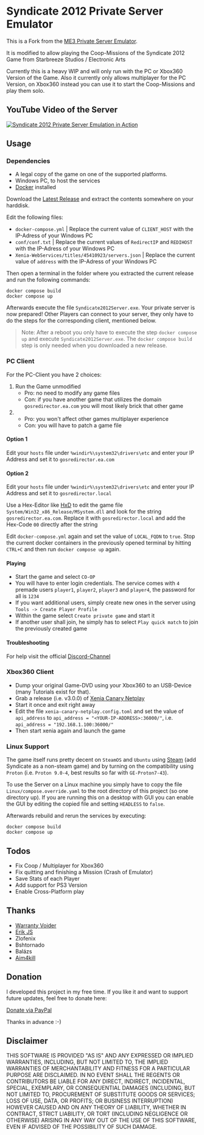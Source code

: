 # Syndicate 2012 Private Server Emulator

This is a Fork from the [ME3 Private Server Emulator](https://github.com/PrivateServerEmulator/ME3PSE).

It is modified to allow playing the Coop-Missions of the Syndicate 2012 Game from Starbreeze Studios / Electronic Arts

Currently this is a heavy WIP and will only run with the PC or Xbox360 Version of the Game. Also it currently only allows multiplayer for the PC Version, on Xbox360 instead you can use it to start the Coop-Missions and play them solo.

## YouTube Video of the Server

[![Syndicate 2012 Private Server Emulation in Action](https://img.youtube.com/vi/KVpIbvhUAWY/0.jpg)](https://youtu.be/KVpIbvhUAWY "Syndicate 2012 Private Server Emulation in Action")

## Usage

### Dependencies

- A legal copy of the game on one of the supported platforms.
- Windows PC, to host the services
- [Docker](https://www.docker.com/products/docker-desktop/) installed

Download the [Latest Release](https://github.com/kadrim/Syndicate2012PSE/releases/latest) and extract the contents somewhere on your harddisk.

Edit the following files:

- `docker-compose.yml` | Replace the current value of `CLIENT_HOST` with the IP-Adress of your Windows PC
- `conf/conf.txt` | Replace the current values of `RedirectIP` and `REDIHOST` with the IP-Adress of your Windows PC
- `Xenia-WebServices/titles/45410923/servers.json` | Replace the current value of `address` with the IP-Adress of your Windows PC

Then open a terminal in the folder where you extracted the current release and run the following commands:

```
docker compose build
docker compose up
```

Afterwards execute the file `Syndicate2012Server.exe`. Your private server is now prepared! Other Players can connect to your server, they only have to do the steps for the corresponding client, mentioned below.

> Note: After a reboot you only have to execute the step `docker compose up` and execute `Syndicate2012Server.exe`. The `docker compose build` step is only needed when you downloaded a new release.

### PC Client

For the PC-Client you have 2 choices:

1. Run the Game unmodified
    - Pro: no need to modify any game files
    - Con: if you have another game that utilizes the domain `gosredirector.ea.com` you will most likely brick that other game
2.
    - Pro: you won't affect other games multiplayer experience
    - Con: you will have to patch a game file

#### Option 1

Edit your `hosts` file under `%windir%\system32\drivers\etc` and enter your IP Address and set it to `gosredirector.ea.com`

#### Option 2

Edit your `hosts` file under `%windir%\system32\drivers\etc` and enter your IP Address and set it to `gosredirector.local`

Use a Hex-Editor like [HxD](https://en.wikipedia.org/wiki/HxD) to edit the game file `System/Win32_x86_Release/MSystem.dll` and look for the string `gosredirector.ea.com`. Replace it with `gosredirector.local` and add the Hex-Code `00` directly after the string

Edit `docker-compose.yml` again and set the value of `LOCAL_FQDN` to `true`. Stop the current docker containers in the previously opened terminal by hitting `CTRL+C` and then run `docker compose up` again.

#### Playing

- Start the game and select `CO-OP`
- You will have to enter login credentials. The service comes with `4` premade users `player1`, `player2`, `player3` and `player4`, the password for all is `1234`
- If you want additional users, simply create new ones in the server using `Tools -> Create Player Profile`
- Within the game select `Create private game` and start it
- If another user shall join, he simply has to select `Play quick match` to join the previously created game

#### Troubleshooting

For help visit the official [Discord-Channel](https://discord.gg/6SmVQy8T)

### Xbox360 Client

- Dump your original Game-DVD using your Xbox360 to an USB-Device (many Tutorials exist for that).
- Grab a release (i.e. v3.0.0) of [Xenia Canary Netplay](https://github.com/AdrianCassar/xenia-canary/releases)
- Start it once and exit right away
- Edit the file `xenia-canary-netplay.config.toml` and set the value of `api_address` to `api_address = "<YOUR-IP-ADDRESS>:36000/"`, i.e. `api_address = "192.168.1.100:36000/"`
- Then start xenia again and launch the game

### Linux Support

The game itself runs pretty decent on `SteamOS` and `Ubuntu` using [Steam](https://store.steampowered.com/about/) (add Syndicate as a non-steam game) and by turning on the compatibility using `Proton` (i.e. `Proton 9.0-4`, best results so far with `GE-Proton7-43`).

To use the Server on a Linux machine you simply have to copy the file `Linux/compose.override.yaml` to the root directory of this project (so one directory up). If you are running this on a desktop with GUI you can enable the GUI by editing the copied file and setting `HEADLESS` to `false`.

Afterwards rebuild and rerun the services by executing:

```
docker compose build
docker compose up
```

## Todos

- Fix Coop / Multiplayer for Xbox360
- Fix quitting and finishing a Mission (Crash of Emulator)
- Save Stats of each Player
- Add support for PS3 Version
- Enable Cross-Platform play

## Thanks

- [Warranty Voider](https://github.com/zeroKilo)
- [Erik JS](https://github.com/Erik-JS)
- Zlofenix
- Bshtornado
- Balázs
- [Aim4kill](https://github.com/Aim4kill)

## Donation
I developed this project in my free time. If you like it and want to support future updates, feel free to donate here:

[Donate via PayPal](https://www.paypal.com/donate?hosted_button_id=RDJ8ZWG3GRWE8)

Thanks in advance :-)

## Disclaimer
THIS SOFTWARE IS PROVIDED "AS IS" AND ANY EXPRESSED OR IMPLIED WARRANTIES, INCLUDING, BUT NOT LIMITED TO, THE IMPLIED WARRANTIES OF MERCHANTABILITY AND FITNESS FOR A PARTICULAR PURPOSE ARE DISCLAIMED. IN NO EVENT SHALL THE REGENTS OR CONTRIBUTORS BE LIABLE FOR ANY DIRECT, INDIRECT, INCIDENTAL, SPECIAL, EXEMPLARY, OR CONSEQUENTIAL DAMAGES (INCLUDING, BUT NOT LIMITED TO, PROCUREMENT OF SUBSTITUTE GOODS OR SERVICES; LOSS OF USE, DATA, OR PROFITS; OR BUSINESS INTERRUPTION) HOWEVER CAUSED AND ON ANY THEORY OF LIABILITY, WHETHER IN CONTRACT, STRICT LIABILITY, OR TORT (INCLUDING NEGLIGENCE OR OTHERWISE) ARISING IN ANY WAY OUT OF THE USE OF THIS SOFTWARE, EVEN IF ADVISED OF THE POSSIBILITY OF SUCH DAMAGE.
